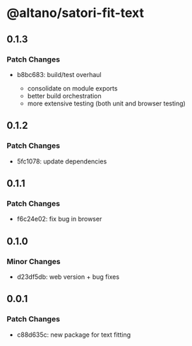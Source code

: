 # @altano/satori-fit-text

## 0.1.3

### Patch Changes

- b8bc683: build/test overhaul

  - consolidate on module exports
  - better build orchestration
  - more extensive testing (both unit and browser testing)

## 0.1.2

### Patch Changes

- 5fc1078: update dependencies

## 0.1.1

### Patch Changes

- f6c24e02: fix bug in browser

## 0.1.0

### Minor Changes

- d23df5db: web version + bug fixes

## 0.0.1

### Patch Changes

- c88d635c: new package for text fitting
